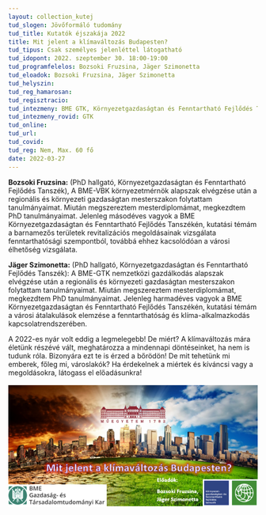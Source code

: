 ```yaml
---
layout: collection_kutej
tud_slogen: Jövőformáló tudomány
tud_title: Kutatók éjszakája 2022
title: Mit jelent a klímaváltozás Budapesten?
tud_tipus: Csak személyes jelenléttel látogatható
tud_idopont: 2022. szeptember 30. 18:00-19:00
tud_programfelelos: Bozsoki Fruzsina, Jäger Szimonetta
tud_eloadok: Bozsoki Fruzsina, Jäger Szimonetta
tud_helyszin:
tud_reg_hamarosan:
tud_regisztracio:
tud_intezmeny: BME GTK, Környezetgazdaságtan és Fenntartható Fejlődés Tanszék
tud_intezmeny_rovid: GTK
tud_online:
tud_url:
tud_covid:
tud_reg: Nem, Max. 60 fő
date: 2022-03-27
---
```





<b>Bozsoki Fruzsina:</b> (PhD hallgató, Környezetgazdaságtan és Fenntartható Fejlődés Tanszék), A BME-VBK környezetmérnök alapszak elvégzése után a regionális és környezeti gazdaságtan mesterszakon folytattam tanulmányaimat. Miután megszereztem mesterdiplomámat, megkezdtem PhD tanulmányaimat. Jelenleg másodéves vagyok a BME Környezetgazdaságtan és Fenntartható Fejlődés Tanszékén, kutatási témám a barnamezős területek revitalizációs megoldásainak vizsgálata fenntarthatósági szempontból, továbbá ehhez kacsolódóan a városi élhetőség vizsgálata.

<b>Jäger Szimonetta:</b> (PhD hallgató, Környezetgazdaságtan és Fenntartható Fejlődés Tanszék): A BME-GTK nemzetközi gazdálkodás alapszak elvégzése után a regionális és környezeti gazdaságtan mesterszakon folytattam tanulmányaimat. Miután megszereztem mesterdiplomámat, megkezdtem PhD tanulmányaimat. Jelenleg harmadéves vagyok a BME Környezetgazdaságtan és Fenntartható Fejlődés Tanszékén, kutatási témám a városi átalakulások elemzése a fenntarthatóság és klíma-alkalmazkodás kapcsolatrendszerében.

A 2022-es nyár volt eddig a legmelegebb! De miért?
A klímaváltozás mára életünk részévé vált, meghatározza a mindennapi döntéseinket, ha nem is tudunk róla. Bizonyára ezt te is érzed a bőrödön! De mit tehetünk mi emberek, főleg mi, városlakók?
Ha érdekelnek a miértek és kíváncsi vagy a megoldásokra, látogass el előadásunkra!
<br><br>
<img src="images/mit-jelent-a-klimavaltozas-budapesten.png" max-width="500" class="center"> 